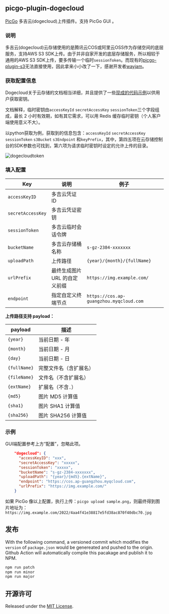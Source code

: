 ## picgo-plugin-dogecloud

[PicGo](https://github.com/PicGo/PicGo-Core) 多吉云(dogecloud)上传插件。支持 PicGo GUI 。

### 说明

多吉云(dogecloud)云存储使用的是腾讯云COS或阿里云OSS作为存储空间的底层服务，支持AWS S3 SDK上传。由于并非自家开发的底层存储服务，所以相较于通用的AWS S3 SDK上传，要多传输一个临时`sessionToken`。而现有的[picgo-plugin-s3](https://github.com/wayjam/picgo-plugin-s3)无法直接使用，因此拿来小小改了一下，感谢开发者[wayjam](https://github.com/wayjam)。

### 获取配置信息

Dogecloud关于云存储的文档相当详细，并且提供了一些[现成的代码示例](https://docs.dogecloud.com/oss/manual-tmp-token)以供用户获取密钥。

文档解释，临时密钥由`accessKeyId` `secretAccessKey` `sessionToken`三个字段组成，最长 2 小时有效期，如有其它需求，可以用 Redis 缓存临时密钥（个人客户端使用意义不大）。

以python获取为例，获取到的信息包含：`accessKeyId` `secretAccessKey` `sessionToken` `s3Bucket` `s3Endpoint` 和`keyPrefix`，其中，第四五项在云存储控制台的SDK参数也可找到，第六项为请求临时密钥时设定的允许上传的目录。

![dogecloudtoken](https://cdn.hin.cool/pic/s3test/dogecloudtoken.jpg)

### 填入配置

| Key               | 说明                          | 例子                               |
| ----------------- | ----------------------------- | ---------------------------------- |
| `accessKeyID`     | 多吉云凭证 ID                   |                                    |
| `secretAccessKey` | 多吉云凭证密钥                  |                                    |
| `sessionToken` | 多吉云临时会话令牌 | |
| `bucketName`      | 多吉云存储桶名称                | `s-gz-2384-xxxxxxx`                   |
| `uploadPath`      | 上传路径                      | `{year}/{month}/{fullName}`        |
| `urlPrefix`       | 最终生成图片 URL 的自定义前缀 | `https://img.example.com/` |
| `endpoint`        | 指定自定义终端节点            | `https://cos.ap-guangzhou.myqcloud.com`       |

**上传路径支持 payload：**

| payload      | 描述                   |
| ------------ | ---------------------- |
| `{year}`     | 当前日期 - 年          |
| `{month}`    | 当前日期 - 月          |
| `{day}`      | 当前日期 - 日          |
| `{fullName}` | 完整文件名（含扩展名） |
| `{fileName}` | 文件名（不含扩展名）   |
| `{extName}`  | 扩展名（不含`.`）      |
| `{md5}`      | 图片 MD5 计算值        |
| `{sha1}`     | 图片 SHA1 计算值       |
| `{sha256}`   | 图片 SHA256 计算值     |

### 示例

GUI端配置参考上方“配置”，忽略此项。

```json
    "dogecloud": {
      "accessKeyID": "xxx",
      "secretAccessKey": "xxxxx",
      "sessionToken": "xxxxx",
      "bucketName": "s-gz-2384-xxxxxxx",
      "uploadPath": "{year}/{md5}.{extName}",
      "endpoint": "https://cos.ap-guangzhou.myqcloud.com",
      "urlPrefix": "https://img.example.com/"
    }
```

如果 PicGo 像以上配置，执行上传：`picgo upload sample.png`，则最终得到图片地址为：`https://img.example.com/2022/4aa4f41e38817e5fd38ac870f40dbc70.jpg`

## 发布

With the following command, a versioned commit which modifies the `version` of `package.json` would be genereated and pushed to the origin. Github Action will automatically compile this pacakage and publish it to NPM.

```sh
npm run patch
npm run minor
npm run major
```

## 开源许可

Released under the [MIT License](https://github.com/wayjam/picgo-plugin-s3/blob/master/LICENSE).
